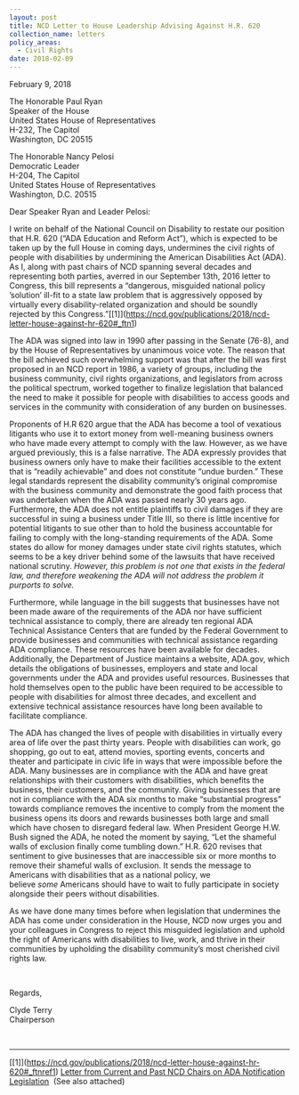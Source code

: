 ```yaml
---
layout: post
title: NCD Letter to House Leadership Advising Against H.R. 620
collection_name: letters
policy_areas:
  - Civil Rights
date: 2018-02-09
---
```

February 9, 2018

The Honorable Paul Ryan\
Speaker of the House\
United States House of Representatives\
H-232, The Capitol\
Washington, DC 20515

The Honorable Nancy Pelosi\
Democratic Leader\
H-204, The Capitol\
United States House of Representatives\
Washington, D.C. 20515

Dear Speaker Ryan and Leader Pelosi:

I write on behalf of the National Council on Disability to restate our position that H.R. 620 (“ADA Education and Reform Act”), which is expected to be taken up by the full House in coming days, undermines the civil rights of people with disabilities by undermining the American Disabilities Act (ADA). As I, along with past chairs of NCD spanning several decades and representing both parties, averred in our September 13th, 2016 letter to Congress, this bill represents a “dangerous, misguided national policy ’solution’ ill-fit to a state law problem that is aggressively opposed by virtually every disability-related organization and should be soundly rejected by this Congress.”[\[1]](https://ncd.gov/publications/2018/ncd-letter-house-against-hr-620#_ftn1)

The ADA was signed into law in 1990 after passing in the Senate (76-8), and by the House of Representatives by unanimous voice vote. The reason that the bill achieved such overwhelming support was that after the bill was first proposed in an NCD report in 1986, a variety of groups, including the business community, civil rights organizations, and legislators from across the political spectrum, worked together to finalize legislation that balanced the need to make it possible for people with disabilities to access goods and services in the community with consideration of any burden on businesses.

Proponents of H.R 620 argue that the ADA has become a tool of vexatious litigants who use it to extort money from well-meaning business owners who have made every attempt to comply with the law. However, as we have argued previously, this is a false narrative. The ADA expressly provides that business owners only have to make their facilities accessible to the extent that is “readily achievable” and does not constitute “undue burden.” These legal standards represent the disability community’s original compromise with the business community and demonstrate the good faith process that was undertaken when the ADA was passed nearly 30 years ago. Furthermore, the ADA does not entitle plaintiffs to civil damages if they are successful in suing a business under Title III, so there is little incentive for potential litigants to sue other than to hold the business accountable for failing to comply with the long-standing requirements of the ADA. Some states do allow for money damages under state civil rights statutes, which seems to be a key driver behind some of the lawsuits that have received national scrutiny. *However, this problem is not one that exists in the federal law, and therefore weakening the ADA will not address the problem it purports to solve.*

Furthermore, while language in the bill suggests that businesses have not been made aware of the requirements of the ADA nor have sufficient technical assistance to comply, there are already ten regional ADA Technical Assistance Centers that are funded by the Federal Government to provide businesses and communities with technical assistance regarding ADA compliance. These resources have been available for decades. Additionally, the Department of Justice maintains a website, ADA.gov, which details the obligations of businesses, employers and state and local governments under the ADA and provides useful resources. Businesses that hold themselves open to the public have been required to be accessible to people with disabilities for almost three decades, and excellent and extensive technical assistance resources have long been available to facilitate compliance.

The ADA has changed the lives of people with disabilities in virtually every area of life over the past thirty years. People with disabilities can work, go shopping, go out to eat, attend movies, sporting events, concerts and theater and participate in civic life in ways that were impossible before the ADA. Many businesses are in compliance with the ADA and have great relationships with their customers with disabilities, which benefits the business, their customers, and the community. Giving businesses that are not in compliance with the ADA six months to make “substantial progress” towards compliance removes the incentive to comply from the moment the business opens its doors and rewards businesses both large and small which have chosen to disregard federal law. When President George H.W. Bush signed the ADA, he noted the moment by saying, “Let the shameful walls of exclusion finally come tumbling down.” H.R. 620 revises that sentiment to give businesses that are inaccessible six or more months to remove their shameful walls of exclusion. It sends the message to Americans with disabilities that as a national policy, we believe *some* Americans should have to wait to fully participate in society alongside their peers without disabilities.

As we have done many times before when legislation that undermines the ADA has come under consideration in the House, NCD now urges you and your colleagues in Congress to reject this misguided legislation and uphold the right of Americans with disabilities to live, work, and thrive in their communities by upholding the disability community’s most cherished civil rights law.

 

Regards,

Clyde Terry\
Chairperson

 

- - -

[\[1]](https://ncd.gov/publications/2018/ncd-letter-house-against-hr-620#_ftnref1) [Letter from Current and Past NCD Chairs on ADA Notification Legislation](https://www.ncd.gov/publications/2016/letter-current-past-chairs-ada-notification)  (See also attached)